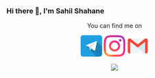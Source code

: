 ### Hi there 👋, I'm Sahil Shahane

<p align="center">You can find me on</p>
<p align="center">
  <a href="https://www.linkedin.com/in/sahil-shahane-102746173"></a>
<a href="https://www.t.me/sahilbest999" target="_blank"><img width="50px" src="icons/telegram.svg"></a>
<a href="https://www.instagram.com/sahilbest999" target="_blank"><img width="50px" src="icons/instagram.svg"></a>
<a href="mailto:sahilpshahane123@gmail.com" target="_blank"><img width="50px" src="icons/gmail.svg"></a>
</p>

<p align="center"><img src="https://github-readme-stats.vercel.app/api?username=sahilbest999&show_icons=true&theme=radical"/></p>

<!--
**sahilbest999/sahilbest999** is a ✨ _special_ ✨ repository because its `README.md` (this file) appears on your GitHub profile.

Here are some ideas to get you started:

- 🔭 I’m currently working on ...
- 🌱 I’m currently learning ...
- 👯 I’m looking to collaborate on ...
- 🤔 I’m looking for help with ...
- 💬 Ask me about ...
- 📫 How to reach me: ...
- 😄 Pronouns: ...
- ⚡ Fun fact: ...
-->
